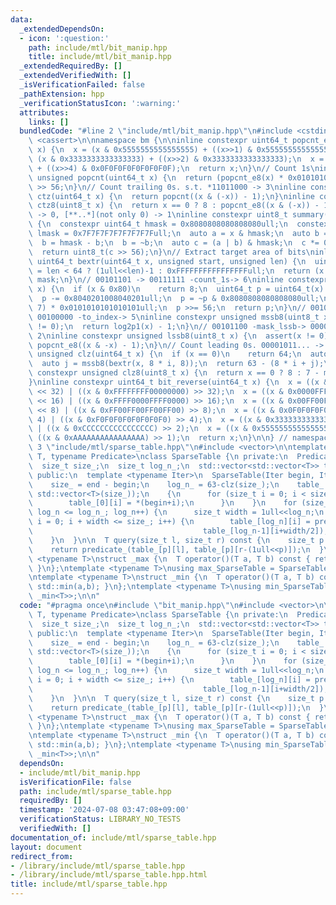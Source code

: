 ```yaml
---
data:
  _extendedDependsOn:
  - icon: ':question:'
    path: include/mtl/bit_manip.hpp
    title: include/mtl/bit_manip.hpp
  _extendedRequiredBy: []
  _extendedVerifiedWith: []
  _isVerificationFailed: false
  _pathExtension: hpp
  _verificationStatusIcon: ':warning:'
  attributes:
    links: []
  bundledCode: "#line 2 \"include/mtl/bit_manip.hpp\"\n#include <cstdint>\n#include\
    \ <cassert>\n\nnamespace bm {\n\ninline constexpr uint64_t popcnt_e8(uint64_t\
    \ x) {\n  x = (x & 0x5555555555555555) + ((x>>1) & 0x5555555555555555);\n  x =\
    \ (x & 0x3333333333333333) + ((x>>2) & 0x3333333333333333);\n  x = (x & 0x0F0F0F0F0F0F0F0F)\
    \ + ((x>>4) & 0x0F0F0F0F0F0F0F0F);\n  return x;\n}\n// Count 1s\ninline constexpr\
    \ unsigned popcnt(uint64_t x) {\n  return (popcnt_e8(x) * 0x0101010101010101)\
    \ >> 56;\n}\n// Count trailing 0s. s.t. *11011000 -> 3\ninline constexpr unsigned\
    \ ctz(uint64_t x) {\n  return popcnt((x & (-x)) - 1);\n}\ninline constexpr unsigned\
    \ ctz8(uint8_t x) {\n  return x == 0 ? 8 : popcnt_e8((x & (-x)) - 1);\n}\n// [00..0](8bit)\
    \ -> 0, [**..*](not only 0) -> 1\ninline constexpr uint8_t summary(uint64_t x)\
    \ {\n  constexpr uint64_t hmask = 0x8080808080808080ull;\n  constexpr uint64_t\
    \ lmask = 0x7F7F7F7F7F7F7F7Full;\n  auto a = x & hmask;\n  auto b = x & lmask;\n\
    \  b = hmask - b;\n  b = ~b;\n  auto c = (a | b) & hmask;\n  c *= 0x0002040810204081ull;\n\
    \  return uint8_t(c >> 56);\n}\n// Extract target area of bits\ninline constexpr\
    \ uint64_t bextr(uint64_t x, unsigned start, unsigned len) {\n  uint64_t mask\
    \ = len < 64 ? (1ull<<len)-1 : 0xFFFFFFFFFFFFFFFFull;\n  return (x >> start) &\
    \ mask;\n}\n// 00101101 -> 00111111 -count_1s-> 6\ninline constexpr unsigned log2p1(uint8_t\
    \ x) {\n  if (x & 0x80)\n    return 8;\n  uint64_t p = uint64_t(x) * 0x0101010101010101ull;\n\
    \  p -= 0x8040201008040201ull;\n  p = ~p & 0x8080808080808080ull;\n  p = (p >>\
    \ 7) * 0x0101010101010101ull;\n  p >>= 56;\n  return p;\n}\n// 00101100 -mask_mssb->\
    \ 00100000 -to_index-> 5\ninline constexpr unsigned mssb8(uint8_t x) {\n  assert(x\
    \ != 0);\n  return log2p1(x) - 1;\n}\n// 00101100 -mask_lssb-> 00000100 -to_index->\
    \ 2\ninline constexpr unsigned lssb8(uint8_t x) {\n  assert(x != 0);\n  return\
    \ popcnt_e8((x & -x) - 1);\n}\n// Count leading 0s. 00001011... -> 4\ninline constexpr\
    \ unsigned clz(uint64_t x) {\n  if (x == 0)\n    return 64;\n  auto i = mssb8(summary(x));\n\
    \  auto j = mssb8(bextr(x, 8 * i, 8));\n  return 63 - (8 * i + j);\n}\ninline\
    \ constexpr unsigned clz8(uint8_t x) {\n  return x == 0 ? 8 : 7 - mssb8(x);\n\
    }\ninline constexpr uint64_t bit_reverse(uint64_t x) {\n  x = ((x & 0x00000000FFFFFFFF)\
    \ << 32) | ((x & 0xFFFFFFFF00000000) >> 32);\n  x = ((x & 0x0000FFFF0000FFFF)\
    \ << 16) | ((x & 0xFFFF0000FFFF0000) >> 16);\n  x = ((x & 0x00FF00FF00FF00FF)\
    \ << 8) | ((x & 0xFF00FF00FF00FF00) >> 8);\n  x = ((x & 0x0F0F0F0F0F0F0F0F) <<\
    \ 4) | ((x & 0xF0F0F0F0F0F0F0F0) >> 4);\n  x = ((x & 0x3333333333333333) << 2)\
    \ | ((x & 0xCCCCCCCCCCCCCCCC) >> 2);\n  x = ((x & 0x5555555555555555) << 1) |\
    \ ((x & 0xAAAAAAAAAAAAAAAA) >> 1);\n  return x;\n}\n\n} // namespace bm\n#line\
    \ 3 \"include/mtl/sparse_table.hpp\"\n#include <vector>\n\ntemplate <typename\
    \ T, typename Predicate>\nclass SparseTable {\n private:\n  Predicate predicate_;\n\
    \  size_t size_;\n  size_t log_n_;\n  std::vector<std::vector<T>> table_;\n\n\
    \ public:\n  template <typename Iter>\n  SparseTable(Iter begin, Iter end) {\n\
    \    size_ = end - begin;\n    log_n_ = 63-clz(size_);\n    table_.resize(log_n_+1,\
    \ std::vector<T>(size_));\n    {\n      for (size_t i = 0; i < size_; i++) {\n\
    \        table_[0][i] = *(begin+i);\n      }\n    }\n    for (size_t log_n = 1;\
    \ log_n <= log_n_; log_n++) {\n      size_t width = 1ull<<log_n;\n      for (size_t\
    \ i = 0; i + width <= size_; i++) {\n        table_[log_n][i] = predicate_(table_[log_n-1][i],\n\
    \                                      table_[log_n-1][i+width/2]);\n      }\n\
    \    }\n  }\n\n  T query(size_t l, size_t r) const {\n    size_t p = 63-clz(r-l);\n\
    \    return predicate_(table_[p][l], table_[p][r-(1ull<<p)]);\n  }\n\n};\n\ntemplate\
    \ <typename T>\nstruct _max {\n  T operator()(T a, T b) const { return std::max(a,b);\
    \ }\n};\ntemplate <typename T>\nusing max_SparseTable = SparseTable<T, _max<T>>;\n\
    \ntemplate <typename T>\nstruct _min {\n  T operator()(T a, T b) const { return\
    \ std::min(a,b); }\n};\ntemplate <typename T>\nusing min_SparseTable = SparseTable<T,\
    \ _min<T>>;\n\n"
  code: "#pragma once\n#include \"bit_manip.hpp\"\n#include <vector>\n\ntemplate <typename\
    \ T, typename Predicate>\nclass SparseTable {\n private:\n  Predicate predicate_;\n\
    \  size_t size_;\n  size_t log_n_;\n  std::vector<std::vector<T>> table_;\n\n\
    \ public:\n  template <typename Iter>\n  SparseTable(Iter begin, Iter end) {\n\
    \    size_ = end - begin;\n    log_n_ = 63-clz(size_);\n    table_.resize(log_n_+1,\
    \ std::vector<T>(size_));\n    {\n      for (size_t i = 0; i < size_; i++) {\n\
    \        table_[0][i] = *(begin+i);\n      }\n    }\n    for (size_t log_n = 1;\
    \ log_n <= log_n_; log_n++) {\n      size_t width = 1ull<<log_n;\n      for (size_t\
    \ i = 0; i + width <= size_; i++) {\n        table_[log_n][i] = predicate_(table_[log_n-1][i],\n\
    \                                      table_[log_n-1][i+width/2]);\n      }\n\
    \    }\n  }\n\n  T query(size_t l, size_t r) const {\n    size_t p = 63-clz(r-l);\n\
    \    return predicate_(table_[p][l], table_[p][r-(1ull<<p)]);\n  }\n\n};\n\ntemplate\
    \ <typename T>\nstruct _max {\n  T operator()(T a, T b) const { return std::max(a,b);\
    \ }\n};\ntemplate <typename T>\nusing max_SparseTable = SparseTable<T, _max<T>>;\n\
    \ntemplate <typename T>\nstruct _min {\n  T operator()(T a, T b) const { return\
    \ std::min(a,b); }\n};\ntemplate <typename T>\nusing min_SparseTable = SparseTable<T,\
    \ _min<T>>;\n\n"
  dependsOn:
  - include/mtl/bit_manip.hpp
  isVerificationFile: false
  path: include/mtl/sparse_table.hpp
  requiredBy: []
  timestamp: '2024-07-08 03:47:08+09:00'
  verificationStatus: LIBRARY_NO_TESTS
  verifiedWith: []
documentation_of: include/mtl/sparse_table.hpp
layout: document
redirect_from:
- /library/include/mtl/sparse_table.hpp
- /library/include/mtl/sparse_table.hpp.html
title: include/mtl/sparse_table.hpp
---
```

